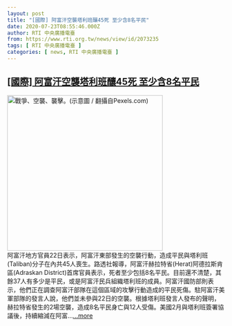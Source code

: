 ```yaml
---
layout: post
title: "[國際] 阿富汗空襲塔利班釀45死 至少含8名平民"
date: 2020-07-23T08:55:46.000Z
author: RTI 中央廣播電臺
from: https://www.rti.org.tw/news/view/id/2073235
tags: [ RTI 中央廣播電臺 ]
categories: [ news, RTI 中央廣播電臺 ]
---
```

<!--1595494546000-->
[[國際] 阿富汗空襲塔利班釀45死 至少含8名平民](https://www.rti.org.tw/news/view/id/2073235)
------

<div>
<img src="https://static.rti.org.tw/assets/thumbnails/2020/01/04/064ac0f38b1f6353df8a7ef6012a9536.jpg" width="360" alt="戰爭、空襲、襲擊。(示意圖 / 翻攝自Pexels.com)" title="戰爭、空襲、襲擊。(示意圖 / 翻攝自Pexels.com)"><br>阿富汗地方官員22日表示，阿富汗東部發生的空襲行動，造成平民與塔利班(Taliban)分子在內共45人喪生。路透社報導，阿富汗赫拉特省(Herat)阿德拉斯肯區(Adraskan District)首席官員表示，死者至少包括8名平民。目前還不清楚，其餘37人有多少是平民，或是阿富汗民兵組織塔利班的成員。阿富汗國防部則表示，他們正在調查阿富汗部隊在這個區域的攻擊行動造成的平民死傷。駐阿富汗美軍部隊的發言人說，他們並未參與22日的空襲。根據塔利班發言人發布的聲明，赫拉特省發生的2場空襲，造成8名平民身亡與12人受傷。美國2月與塔利班簽署協議後，持續縮減在阿富...<a target="_blank" href="https://www.rti.org.tw/news/view/id/2073235">...more</a>
</div>
